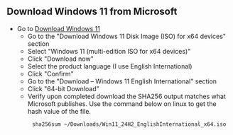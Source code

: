 ## Download Windows 11 from Microsoft
*  Go to [Download Windows 11](https://www.microsoft.com/da-dk/software-download/windows11) 
	* Go to the "Download Windows 11 Disk Image (ISO) for x64 devices" section
	* Select "Windows 11 (multi-edition ISO for x64 devices)"
	* Click "Download now"
	* Select the product language (I use English International)
	* Click "Confirm"
	* Go to the "Download – Windows 11 English International" section
	* Click "64-bit Download"
	* Verify upon completed download the SHA256 output matches what Microsoft publishes.
	  Use the command below on linux to get the hash value of the file.
```
		sha256sum ~/Downloads/Win11_24H2_EnglishInternational_x64.iso
```
